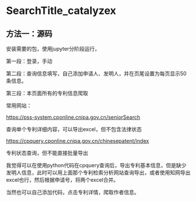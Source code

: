 # SearchTitle_catalyzex

## 方法一：源码

安装需要的包，使用jupyter分阶段运行，



第一段：登录，手动



第二段：查询信息填写，自己添加申请人、发明人，并在页尾设置为每页显示50条信息。



第三段：本页面所有的专利信息爬取




常用网站：

https://pss-system.cponline.cnipa.gov.cn/seniorSearch

查询单个专利详细内容，可以导出excel，但不包含法律状态



https://cpquery.cponline.cnipa.gov.cn/chinesepatent/index

专利状态查询，但不能直接批量导出



我觉得可以在使用python代码在cpquery查询后，导出专利基本信息，但是缺少发明人信息，此时可以用上面那个专利检索分析网站查询导出，或者使用知网导出excel也行，然后根据申请号，将两个excel合并。



当然也可以自己添加代码，点击专利详情，爬取作者信息。
